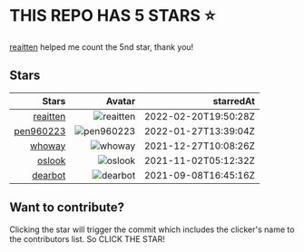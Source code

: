 # THIS REPO HAS 5 STARS ⭐️

[reaitten](https://github.com/reaitten) helped me count the 5nd star, thank you!

## Stars

| Stars | Avatar | starredAt |
| -----: |-----: | -----: |
| [reaitten](https://github.com/reaitten) | ![reaitten](https://avatars.githubusercontent.com/u/52531973?s=64&u=445d54c7be2043f1fa0b621d416f81375e1ae07d&v=4) | 2022-02-20T19:50:28Z |
| [pen960223](https://github.com/pen960223) | ![pen960223](https://avatars.githubusercontent.com/u/22234922?s=64&v=4) | 2022-01-27T13:39:04Z |
| [whoway](https://github.com/whoway) | ![whoway](https://avatars.githubusercontent.com/u/48819015?s=64&u=cb511bebe4c7334d607bb3a33597fccfbd445ce7&v=4) | 2021-12-27T10:08:26Z |
| [oslook](https://github.com/oslook) | ![oslook](https://avatars.githubusercontent.com/u/6346865?s=64&u=5875914334b380ad5aa06af10d5692c4046ee5ee&v=4) | 2021-11-02T05:12:32Z |
| [dearbot](https://github.com/dearbot) | ![dearbot](https://avatars.githubusercontent.com/u/86886568?s=64&u=1e7cf586cb2295817005e7eddc3cffb1b479084f&v=4) | 2021-09-08T16:45:16Z |
## Want to contribute?

Clicking the star will trigger the commit which includes the clicker's name to the contributors list. So CLICK THE STAR!